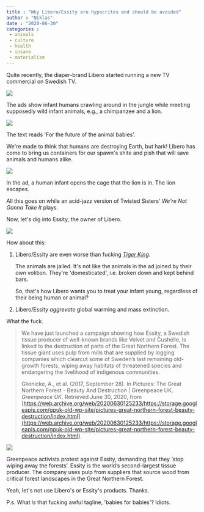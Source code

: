 ```yaml
---
title : "Why Libero/Essity are hypocrites and should be avoided"
author : "Niklas"
date : "2020-06-30"
categories : 
 - animals
 - culture
 - health
 - insane
 - materialism
---
```


Quite recently, the diaper-brand Libero started running a new TV commercial on Swedish TV.

![](https://lh3.googleusercontent.com/yFchoLnyjEBLjYRTTd0Op5dvCaZ5bcA0RQDq6oPy_-5x_4JcVrcI0Xsop8uLnz51ZoxxFdT0XdD2GiQOlj4fjYnFyJzfYkP51M_mBMZ_A6q4SU8Bq-RulmL6nwUI7WHeUOpZtiQCItKttHvOZQ7UYuIdiR-T4nrCq0-3ZxA1G5Gj6nHlqCJghzoC4U3Td1hkjgSjMdssw73aOpkJ9JCTLoIbMXW8J173BrxKA1p5P1Zr4CcCuW3tppSvqvJwFTWQJhN29WdLwvinHmAgYeGNmlNMdKxOrxZYEzx439kL_YX6LUSamzvn7bomXA7_jUhmJd3y50cQMQLYw10DamxQ2svSn8keXUbGoEIOSUoLYQJ8hBOHnPV1k7ky7At-wL3F9QceP9jxK01CFBskobhI6YeO3qm4O-MV6AR4Udngr4UUt4BBzFpxY9SpLr2vKULIVVOf7Jzk1XdGiGfNKoTxJI7leaGiDuIXtOncghDK4y1wjLSq0YfNPfacC48SfNyYcKc6ngtCVvfY0yQhOtGui9LdUFhITqw0khPTuLkEzz5r2yOE9XSHDY2RFkWmhOIT8si5rLTJriXKnACYM-OIoyP2HxQPrtJPkUOdxaJO1GnCy2uvpeUB_zRPkB_FsoLRQmzqFpnwOR9BehGClfBGiURzzkRkOoc6gpHXThDy19-FMjFw5Z0Kz3xTqnonhg=w2048-h529-no?authuser=0)

The ads show infant humans crawling around in the jungle while meeting supposedly wild infant animals, e.g., a chimpanzee and a lion.

![](https://lh3.googleusercontent.com/sJRiSIgv7rFJAVhZmZM2w0243RpecT9zluLhQXbmsOFs9_wk8BZPNaFKtpZte5EodY4fR_hWWovoEsv6SU-l4OZ7HLS5q_N7Z5MtKyHa1LJwlfL9_1sJoN0mTr364pDq00xKt85sALBMluVmeivCm_ohkVr1NhmshIH_dTs7BehPMemtu2qU2VFazhYi9S1mlyU26EHFzUSmuV98es5HQ5Z2KpE8UOaIdIOfWoALe4e55oMaVbynXSeAJVL6i_9-brGQ-8KyKI9ztJxL-k0NVXAyBjEZD7u_086ONsKd9KfWQNWc2fYtIhdy_tdos7kq0asbhcb8hWfTtjBIUJZf3mNPhcWv0Z6C1CrHJwTzDx4i82RPGWdUtXAIgwE3mnDnG8iHHUZMhPkberbKVMC1lgts2hfzi--gKcn6c6vzNdbmfuIxsxWD6nZFTDnvPMQTHAklBHejFX2z7BNUOGM6YQZIb-gswPZAHceMyOVbzbLYkr1ltf1eDGbNdgg5HCUMpcr87rVArz66Z-6qHJku8qmEM4IC_UDDn1jX5JQbmh2qEIBh8owAd6e5v2Hr24lLNhOFo5WtqtfEMrmXoGbdWQ2Nd488U8-VWBdYVTWeTDsvo4B1XV2aCUSYWTQk-zTDEYQN6AazO-HdjNaeiWxPNheGn8_LEek1LFycO368Tdd2kIGBczSRtfJxBIo7FQ=w1830-h1786-no?authuser=0)

The text reads 'For the future of the animal babies'.

We're made to think that humans are destroying Earth, but hark! Libero has come to bring us containers for our spawn's shite and pish that will save animals and humans alike.

![](https://lh3.googleusercontent.com/1BY9NxbuyRChSXSuI6_dLaBg9YWlQhh3taB8CIcbaVdWSXzmnVWX1H6NzZ3jBlNOEGwy_2CcAVvu8512TNKcM0SEn_9FNsATyFvxCu-R5rhH8iB6fw5tLP9C_mwM6UGnz5Zqh2or11dfdwJdM6eCg7p3mobDWppOMTeXb58fL-qHXnH1W80tSsquZ04z6g_bXI5P_35R3MI2xlQGwTkvNhDVt8Z5AS7UKI7iWMI1jqm_HozKodOTZ8t86DhiSz-Te4ciBWu0IheVTxIpONMrbmIfo8Gm-AbE8jFU7BJ2ItTgivCw3BsAbGrOanFYrtoxclFyl3rHkp_ioylMRRRI_yzlHdm75vcORXmqurQQ5FsafnqGDGftP6LhPvRxdjd7GYTrjTIZRfItK7PpOzI_wEs-X3ilqkwyi3FpIW5AL_6u1KDM2KVmVB6BmAVhHx76jklNzvSf93eD1HlEOlRP3zpyQutHiCEvFlsVTdeihWlFOhKor98wX09gl6iUg5RKFBs3qecVESnw7WqiP1mQd8dHOUiId6DT23tfogubGpOAMqi9JhEBwxgmtHFgenT5sHGak8xeKBqjMQj4yMfzNGFCfzRW7zfYK4Il58Gapg9LbsgMRn6jvukVWo9BUVNnmASerlBwvOL9lt9zQ9Rp2x1bpC2n-E2qOuddDcP_WfSAtu_S1DbVX-ceuH11hw=w1808-h1786-no?authuser=0)

In the ad, a human infant opens the cage that the lion is in. The lion escapes.

All this goes on while an acid-jazz version of Twisted Sisters' _We're Not Gonna Take It_ plays.

Now, let's dig into Essity, the owner of Libero.

![](https://lh3.googleusercontent.com/Y6yQYcJg4cpr6rkoDvbRXXjyhsoUYSUNhVs7QCrvk2KrwqbNRrfJzFlhT1Ej5T1_OrafOvGHwMesHua3o1kB8h-JvCfW9FeHc4RnaYccQqxOKuUXgRV2zjzYptMIjbzCbsKhXTmvGp1dDrVclXp70V4bsyMVO_ib7D_xmC2GGI9kEcP19wpOxKSPhDMM64jmuO-uv9rrLLNEv4tb38_9fsUhaYLS6wU3auRL-MXWkn0aITW1uKq5uNwirG8lIy4WookNfqxPiyTOnPxKJhWJE_BCGIWocfYNJls0hOY9cqmR7p_pMvJOkiM30edXftSyiLuV4PE8fkp_Qz8cHGo5Aqur8gjzrgwYx3t7Y5Xghto2X7p_eqRHBW9caMlTWK4PsbqKJyzwz-K2uAj_zA3ni9XqnbCW_L4ocQUEH75EkkRPxn374fUHXwP3yhNJGD_Sm3e_ja8t-jqCf4UtvYl8Dy6KEkVeDBEWSoQndFLk0x5iyFU-8TO3litxo8bExfYfae_VnBdh2Nqb1VME1XqaW05EwsbZbvE5VC3JbdYZK8OonAS44vavu25s5Dfh8BNMjXF4iQOdXWo8ERVUcwDoWglYR-HAaH0961bBDK0bYqVD5TwUaw7QG6_nWXotBf7x_1zFrbE6qwSrV3i5x_jVOgk7Wc5c6zUzQa4iz8arOcQ5lpxOTw7OINQHg64idw=w2048-h1491-no?authuser=0)

How about this:

1. Libero/Essity are even worse than fucking _[Tiger King](https://niklasblog.com/?p=24727)_.  
      
    The animals are jailed. It's not like the animals in the ad joined by their own volition. They're 'domesticated', i.e. broken down and kept behind bars.  
      
    So, that's how Libero wants you to treat your infant young, regardless of their being human or animal?  
    
2. Libero/Essity _aggrevate_ global warming and mass extinction.

What the fuck.

> We have just launched a campaign showing how Essity, a Swedish tissue producer of well-known brands like Velvet and Cushelle, is linked to the destruction of parts of the Great Northern Forest. The tissue giant uses pulp from mills that are supplied by logging companies which clearcut some of Sweden’s last remaining old-growth forests, wiping away habitats of threatened species and endangering the livelihood of indigenous communities.
> 
> Glienicke, A., et al. (2017, September 28). In Pictures: The Great Northern Forest - Beauty And Destruction | Greenpeace UK. _Greenpeace UK_. Retrieved June 30, 2020, from [https://web.archive.org/web/20200630125233/https://storage.googleapis.com/gpuk-old-wp-site/pictures-great-northern-forest-beauty-destruction/index.html](https://web.archive.org/web/20200630125233/https://storage.googleapis.com/gpuk-old-wp-site/pictures-great-northern-forest-beauty-destruction/index.html)

![](https://storage.googleapis.com/gpuk-old-wp-site/wp-content/uploads/2017/09/GP0STR48X_Medium_res_with_credit_line.jpg)

Greenpeace activists protest against Essity, demanding that they ‘stop wiping away the forests’. Essity is the world’s second-largest tissue producer. The company uses pulp from suppliers that source wood from critical forest landscapes in the Great Northern Forest.

Yeah, let's not use Libero's or Essity's products. Thanks.

P.s. What _is_ that fucking awful tagline, 'babies for babies'? Idiots.
